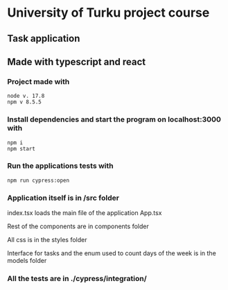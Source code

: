 # University of Turku project course

## Task application

## Made with typescript and react

### Project made with

```
node v. 17.8
npm v 8.5.5
```

### Install dependencies and start the program on localhost:3000 with

```
npm i
npm start
```

### Run the applications tests with

```
npm run cypress:open
```

### Application itself is in /src folder

index.tsx loads the main file of the application App.tsx

Rest of the components are in components folder

All css is in the styles folder

Interface for tasks and the enum used to count days of the week is in the models folder

### All the tests are in ./cypress/integration/

